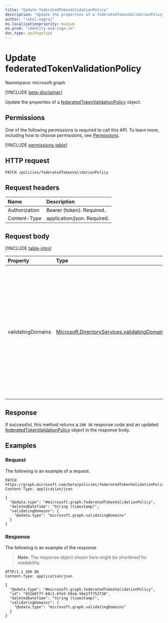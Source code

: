 ```yaml
---
title: "Update federatedTokenValidationPolicy"
description: "Update the properties of a federatedTokenValidationPolicy object."
author: "rahul-nagraj"
ms.localizationpriority: medium
ms.prod: "identity-and-sign-in"
doc_type: apiPageType
---
```


# Update federatedTokenValidationPolicy
Namespace: microsoft.graph

[!INCLUDE [beta-disclaimer](../../includes/beta-disclaimer.md)]

Update the properties of a [federatedTokenValidationPolicy](../resources/federatedtokenvalidationpolicy.md) object.

## Permissions
One of the following permissions is required to call this API. To learn more, including how to choose permissions, see [Permissions](/graph/permissions-reference).

<!-- {
  "blockType": "permissions",
  "name": "federatedtokenvalidationpolicy-update-permissions"
}
-->
[!INCLUDE [permissions-table](../includes/permissions/federatedtokenvalidationpolicy-update-permissions.md)]

## HTTP request

<!-- {
  "blockType": "ignored"
}
-->
``` http
PATCH /policies/federatedTokenValidationPolicy
```

## Request headers
|Name|Description|
|:---|:---|
|Authorization|Bearer {token}. Required.|
|Content-Type|application/json. Required.|

## Request body
[!INCLUDE [table-intro](../../includes/update-property-table-intro.md)]

|Property|Type|Description|
|:---|:---|:---|
|validatingDomains|[Microsoft.DirectoryServices.validatingDomains](../resources/validatingdomains.md)|Verified Microsoft Entra ID domains for which Microsoft Entra validates that federated account's root domain matches with mapped Microsoft Entra account's root domain. Required.|



## Response

If successful, this method returns a `200 OK` response code and an updated [federatedTokenValidationPolicy](../resources/federatedtokenvalidationpolicy.md) object in the response body.

## Examples

### Request
The following is an example of a request.
<!-- {
  "blockType": "request",
  "name": "update_federatedtokenvalidationpolicy"
}
-->
``` http
PATCH https://graph.microsoft.com/beta/policies/federatedTokenValidationPolicy
Content-Type: application/json

{
  "@odata.type": "#microsoft.graph.federatedTokenValidationPolicy",
  "deletedDateTime": "String (timestamp)",
  "validatingDomains": {
    "@odata.type": "microsoft.graph.validatingDomains"
  }
}
```


### Response
The following is an example of the response
>**Note:** The response object shown here might be shortened for readability.
<!-- {
  "blockType": "response",
  "truncated": true
}
-->
``` http
HTTP/1.1 200 OK
Content-Type: application/json

{
  "@odata.type": "#microsoft.graph.federatedTokenValidationPolicy",
  "id": "932b8f7f-68c1-6fe5-59ab-56e1ff752f30",
  "deletedDateTime": "String (timestamp)",
  "validatingDomains": {
    "@odata.type": "microsoft.graph.validatingDomains"
  }
}
```

